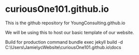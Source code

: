 # curiousOne101.github.io

This is the github repository for YoungConsulting.github.io

We will be using this to host our basic template of our website.

Build for production command 
bundle exec jekyll build -d C:\Users\Jamie\ycWebsite\curiousOne101.github.io\docs